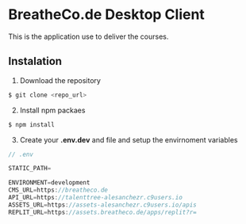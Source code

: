 # BreatheCo.de Desktop Client

This is the application use to deliver the courses.

## Instalation

1. Download the repository
```sh
$ git clone <repo_url>
```
2. Install npm packaes
```sh
$ npm install
```
3. Create your **.env.dev** and file and setup the envirnoment variables
```js
// .env

STATIC_PATH=

ENVIRONMENT=development
CMS_URL=https://breatheco.de
API_URL=https://talenttree-alesanchezr.c9users.io
ASSETS_URL=https://assets-alesanchezr.c9users.io/apis
REPLIT_URL=https://assets.breatheco.de/apps/replit?r=
```